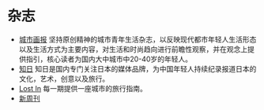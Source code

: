 # 杂志
* [城市画报](http://www.cityzine.cn/) 坚持原创精神的城市青年生活杂志，以反映现代都市年轻人生活形态以及生活方式为主要内容，对生活和时尚趋向进行前瞻性观察，并在观念上提供指引，核心读者为国内大中城市中20-40岁的年轻人。 
* [知日](http://weibo.com/zhijp?is_hot=1) 知日是国内专门关注日本的媒体品牌，为中国年轻人持续纪录报道日本的文化，艺术，创意以及旅行。
* [Lost In](https://www.lostin.com/) 每一期提供一座城市的旅行指南。
* [新周刊](http://neweekly.com.cn/)
